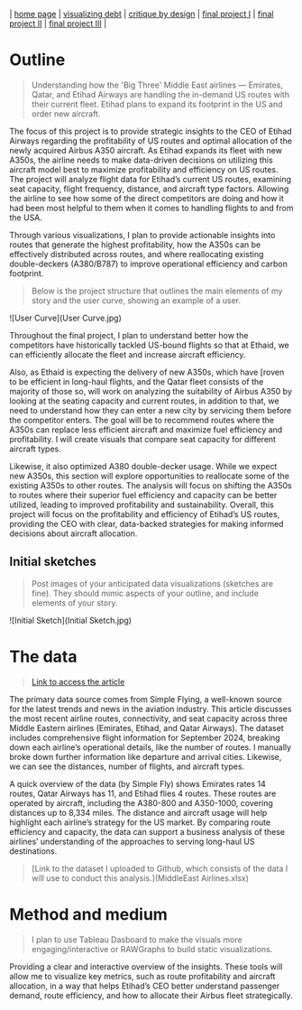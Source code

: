 | [home page](https://dsahil12.github.io/SahilDesai-Portfolio/) | [visualizing debt](visualizing-government-debt) | [critique by design](critique-by-design) | [final project I](final-project-part-one) | [final project II](final-project-part-two) | [final project III](final-project-part-three) |


# Outline
> Understanding how the 'Big Three' Middle East airlines — Emirates, Qatar, and Etihad Airways are handling the in-demand US routes with their current fleet. Etihad plans to expand its footprint in the US and order new aircraft. 
 
The focus of this project is to provide strategic insights to the CEO of Etihad Airways regarding the profitability of US routes and optimal allocation of the newly acquired Airbus A350 aircraft. As Etihad expands its fleet with new A350s, the airline needs to make data-driven decisions on utilizing this aircraft model best to maximize profitability and efficiency on US routes. The project will analyze flight data for Etihad’s current US routes, examining seat capacity, flight frequency, distance, and aircraft type factors. Allowing the airline to see how some of the direct competitors are doing and how it had been most helpful to them when it comes to handling flights to and from the USA.

Through various visualizations, I plan to provide actionable insights into routes that generate the highest profitability, how the A350s can be effectively distributed across routes, and where reallocating existing double-deckers (A380/B787) to improve operational efficiency and carbon footprint.

> Below is the project structure that outlines the main elements of my story and the user curve, showing an example of a user.

![User Curve](User Curve.jpg)

Throughout the final project, I plan to understand better how the competitors have historically tackled US-bound flights so that at Ethaid, we can efficiently allocate the fleet and increase aircraft efficiency.

Also, as Ethaid is expecting the delivery of new A350s, which have [roven to be efficient in long-haul flights, and the Qatar fleet consists of the majority of those so, will work on analyzing the suitability of Airbus A350 by looking at the seating capacity and current routes, in addition to that, we need to understand how they can enter a new city by servicing them before the competitor enters. The goal will be to recommend routes where the A350s can replace less efficient aircraft and maximize fuel efficiency and profitability. I will create visuals that compare seat capacity for different aircraft types.

Likewise, it also optimized A380 double-decker usage. While we expect new A350s, this section will explore opportunities to reallocate some of the existing A350s to other routes. The analysis will focus on shifting the A350s to routes where their superior fuel efficiency and capacity can be better utilized, leading to improved profitability and sustainability. Overall, this project will focus on the profitability and efficiency of Etihad’s US routes, providing the CEO with clear, data-backed strategies for making informed decisions about aircraft allocation.

## Initial sketches
> Post images of your anticipated data visualizations (sketches are fine). They should mimic aspects of your outline, and include elements of your story.  

![Initial Sketch](Initial Sketch.jpg)

# The data
> [Link to access the article](https://simpleflying.com/emirates-etihad-qatar-airways-us-networks-comparison/)

The primary data source comes from Simple Flying, a well-known source for the latest trends and news in the aviation industry. This article discusses the most recent airline routes, connectivity, and seat capacity across three Middle Eastern airlines (Emirates, Etihad, and Qatar Airways). The dataset includes comprehensive flight information for September 2024, breaking down each airline’s operational details, like the number of routes. I manually broke down further information like departure and arrival cities. Likewise, we can see the distances, number of flights, and aircraft types. 

A quick overview of the data (by Simple Fly) shows Emirates rates 14 routes, Qatar Airways has 11, and Etihad flies 4 routes. These routes are operated by aircraft, including the A380-800 and A350-1000, covering distances up to 8,334 miles. The distance and aircraft usage will help highlight each airline’s strategy for the US market. By comparing route efficiency and capacity, the data can support a business analysis of these airlines’ understanding of the approaches to serving long-haul US destinations.

> [Link to the dataset I uploaded to Github, which consists of the data I will use to conduct this analysis.](MiddleEast Airlines.xlsx)

# Method and medium
> I plan to use Tableau Dasboard to make the visuals more engaging/interactive or RAWGraphs to build static visualizations.

Providing a clear and interactive overview of the insights. These tools will allow me to visualize key metrics, such as route profitability and aircraft allocation, in a way that helps Etihad’s CEO better understand passenger demand, route efficiency, and how to allocate their Airbus fleet strategically.
